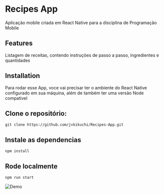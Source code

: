 # Recipes App
Aplicação mobile criada em React Native para a disciplina de Programação Mobile

## Features
Listagem de receitas, contendo instruções de passo a passo, ingredientes e quantidades

## Installation
Para rodar esse App, voce vai precisar ter o ambiente do React Native configurado em sua máquina, além de também ter uma versão Node compativel

## Clone o repositório:
```git clone https://github.com/jvkikuchi/Recipes-App.git```

## Instale as dependencias
```npm install```

## Rode localmente
```npm run start```

![Demo](https://j.gifs.com/Y79ZXM.gif)

